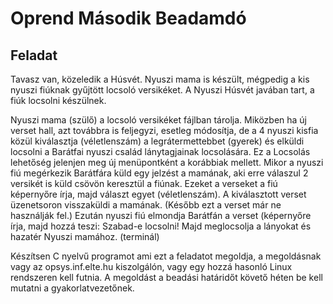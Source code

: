# Oprend Második Beadamdó

## Feladat
Tavasz van, közeledik a Húsvét. Nyuszi mama is készült, mégpedig a kis nyuszi fiúknak gyűjtött locsoló versikéket. A Nyuszi Húsvét javában tart, a fiúk locsolni készülnek.

Nyuszi mama (szülő) a locsoló versikéket fájlban tárolja. Miközben ha új verset hall, azt továbbra is feljegyzi, esetleg módosítja, de a 4 nyuszi kisfia közül kiválasztja (véletlenszám) a legrátermettebbet (gyerek) és elküldi locsolni a Barátfai nyuszi család lánytagjainak locsolására. Ez a Locsolás lehetőség jelenjen meg új menüpontként a korábbiak mellett. Mikor a nyuszi fiú megérkezik Barátfára küld egy jelzést a mamának, aki erre válaszul 2 versikét is küld csövön keresztül a fiúnak. Ezeket a verseket a fiú képernyőre írja, majd választ egyet (véletlenszám). A kiválasztott verset üzenetsoron visszaküldi a mamának. (Később ezt a verset már ne használják fel.) Ezután nyuszi fiú elmondja Barátfán a verset (képernyőre írja, majd hozzá teszi: Szabad-e locsolni! Majd meglocsolja a lányokat és hazatér Nyuszi mamához. (terminál) 

Készítsen C  nyelvű programot ami  ezt a feladatot megoldja, a megoldásnak vagy az opsys.inf.elte.hu kiszolgálón, vagy egy hozzá hasonló Linux rendszeren kell futnia. A megoldást a beadási határidőt követő héten be kell mutatni a gyakorlatvezetőnek.
